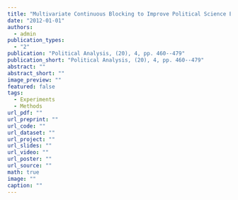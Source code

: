 ```yaml
---
title: "Multivariate Continuous Blocking to Improve Political Science Experiments"
date: "2012-01-01"
authors:
  - admin
publication_types:
  - "2"
publication: "Political Analysis, (20), 4, pp. 460--479"
publication_short: "Political Analysis, (20), 4, pp. 460--479"
abstract: ""
abstract_short: ""
image_preview: ""
featured: false
tags:
  - Experiments
  - Methods
url_pdf: ""
url_preprint: ""
url_code: ""
url_dataset: ""
url_project: ""
url_slides: ""
url_video: ""
url_poster: ""
url_source: ""
math: true
image: ""
caption: ""
---
```

